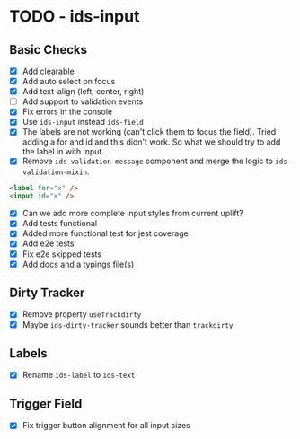 # TODO - ids-input

## Basic Checks
- [x] Add clearable
- [x] Add auto select on focus
- [x] Add text-align (left, center, right)
- [ ] Add support to validation events
- [x] Fix errors in the console
- [x] Use `ids-input` instead `ids-field`
- [x] The labels are not working (can't click them to focus the field). Tried adding a for and id and this didn't work. So what we should try to add the label in with input.
- [x] Remove `ids-validation-message` component and merge the logic to `ids-validation-mixin`.

```html
<label for="x" />
<input id="x" />
```
- [x] Can we add more complete input styles from current uplift?
- [x] Add tests functional
- [x] Added more functional test for jest coverage
- [x] Add e2e tests
- [x] Fix e2e skipped tests
- [x] Add docs and a typings file(s)

## Dirty Tracker

- [x] Remove property `useTrackdirty`
- [x] Maybe `ids-dirty-tracker` sounds better than `trackdirty`

## Labels

- [x] Rename `ids-label` to `ids-text`

## Trigger Field
- [x] Fix trigger button alignment for all input sizes
